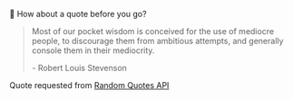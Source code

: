 📣 How about a quote before you go?

> Most of our pocket wisdom is conceived for the use of mediocre people, to discourage them from ambitious attempts, and generally console them in their mediocrity.
>
> <p>- Robert Louis Stevenson</p>

Quote requested from [Random Quotes API](https://github.com/lukePeavey/quotable)
